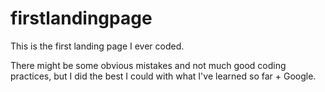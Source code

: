 # firstlandingpage

This is the first landing page I ever coded.

There might be some obvious mistakes and not much good coding practices, but I did the best I could with what I've learned so far + Google. 